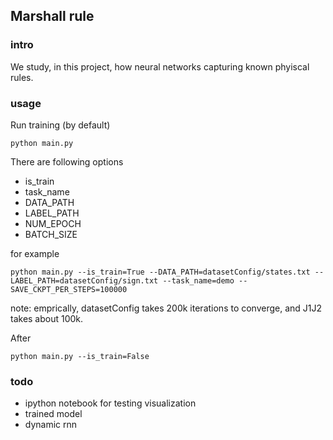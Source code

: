 ## Marshall rule

### intro
We study, in this project, how neural networks capturing known phyiscal rules.

### usage

Run training (by default)
```
python main.py 
```

There are following options
* is_train
* task_name
* DATA_PATH
* LABEL_PATH
* NUM_EPOCH
* BATCH_SIZE

for example
```
python main.py --is_train=True --DATA_PATH=datasetConfig/states.txt --LABEL_PATH=datasetConfig/sign.txt --task_name=demo --SAVE_CKPT_PER_STEPS=100000
```

note: emprically, datasetConfig takes 200k iterations to converge, and J1J2 takes about 100k.

After
```
python main.py --is_train=False
```

### todo
* ipython notebook for testing visualization 
* trained model
* dynamic rnn